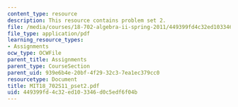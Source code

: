 ```yaml
---
content_type: resource
description: This resource contains problem set 2.
file: /media/courses/18-702-algebra-ii-spring-2011/449399fd4c32ed103346d0c5edf6f04b_MIT18_702S11_pset2.pdf
file_type: application/pdf
learning_resource_types:
- Assignments
ocw_type: OCWFile
parent_title: Assignments
parent_type: CourseSection
parent_uid: 939e6b4e-20bf-4f29-32c3-7ea1ec379cc0
resourcetype: Document
title: MIT18_702S11_pset2.pdf
uid: 449399fd-4c32-ed10-3346-d0c5edf6f04b
---
```

